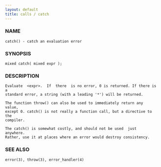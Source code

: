 ```yaml
---
layout: default
title: calls / catch
---
```






### NAME
    catch() - catch an evaluation error


### SYNOPSIS
    mixed catch( mixed expr );


### DESCRIPTION
    Evaluate  <expr>.  If  there  is no error, 0 is returned. If there is a
    standard error, a string (with a leading '*') will be returned.

    The function throw() can also be used to immediately return any  value,
    except 0. catch() is not really a function call, but a directive to the
    compiler.

    The catch() is somewhat costly, and should not be used  just  anywhere.
    Rather, use it at places where an error would destroy consistency.


### SEE ALSO
    error(3), throw(3), error_handler(4)



